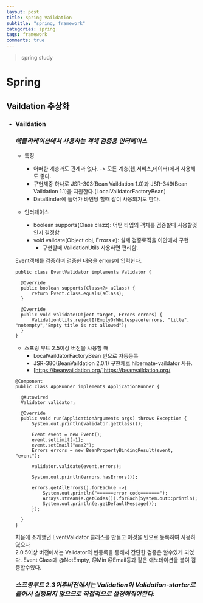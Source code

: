 ```yaml
---
layout: post
title: spring Vaildation
subtitle: "spring, framework"
categories: spring
tags: framework
comments: true
---
```

> spring study

# Spring

## Vaildation 추상화

* ### Vaildation

  ### ***애플리케이션에서 사용하는 객체 검증용 인터페이스***
  
  * 특징
    * 어떠한 계층과도 관계과 없다. -> 모든 계층(웹,서비스,데이터)에서 사용해도 좋다.
    * 구현체중 하나로 JSR-303(Bean Vaildation 1.0)과 JSR-349(Bean Vaildation 1.1)을 지원한다.(LocalVaildatorFactoryBean)
    * DataBinder에 들어가 바인딩 할때 같이 사용되기도 한다.

  * 인터페이스 
    * boolean supports(Class clazz): 어떤 타입의 객체를 검증할때 사용할것인지 결정함
    * void vaildate(Object obj, Errors e): 실제 검증로직을 이안에서 구현
      * 구현할때 VaildationUtils 사용하면 편리함.

  Event객체를 검증하며 검증한 내용을 errors에 입력한다. 
  ```
  public class EventValidator implements Validator {

    @Override
    public boolean supports(Class<?> aClass) {
        return Event.class.equals(aClass);
    }

    @Override
    public void validate(Object target, Errors errors) {
        ValidationUtils.rejectIfEmptyOrWhitespace(errors, "title", "notempty","Empty title is not allowed");
    }
  }
  ```
  * 스프링 부트 2.5이상 버전을 사용할 때
    * LocalVaildatorFactoryBean 빈으로 자동등록
    * JSR-380(BeanVaildation 2.0.1) 구현체로 hibernate-vaildator 사용.
    * [https://beanvaildation.org/]https://beanvaildation.org/
  
  ```
  @Component
  public class AppRunner implements ApplicationRunner {

    @Autowired
    Validator validator;

    @Override
    public void run(ApplicationArguments args) throws Exception {
        System.out.println(validator.getClass());

        Event event = new Event();
        event.setLimit(-1);
        event.setEmail("aaa2");
        Errors errors = new BeanPropertyBindingResult(event, "event");

        validator.validate(event,errors);

        System.out.println(errors.hasErrors());

        errors.getAllErrors().forEach(e ->{
            System.out.println("======error code=======");
            Arrays.stream(e.getCodes()).forEach(System.out::println);
            System.out.println(e.getDefaultMessage());
        });

    }
  }
  ```
  처음에 소개했던 EventValidator 클래스를 만들고 이것을 빈으로 등록하여 사용하였으나   
  2.0.5이상 버전에서는 Validator의 빈등록을 통해서 간단한 검증은 할수있게 되었다. 
  Event Class에 @NotEmpty, @Min @Email등과 같은 애노테이션을 붙여 검증할수있다. 

  ### ***스프링부트 2.3이후버전에서는 Validation이 Validation-starter로 붙어서 실행되지 않으므로 직접적으로 설정해줘야한다.***
